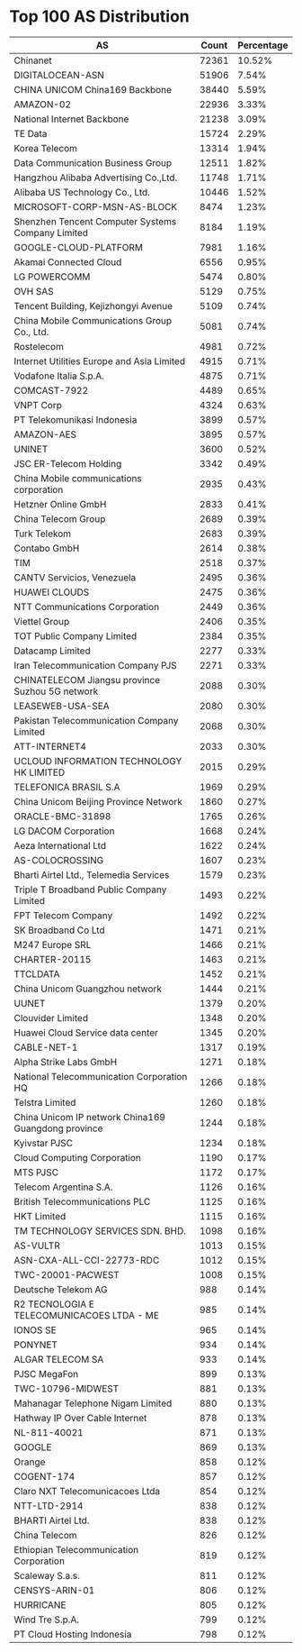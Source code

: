 # Top 100 AS Distribution
| AS | Count | Percentage |
|----|----|----|
| Chinanet | 72361 | 10.52% |
| DIGITALOCEAN-ASN | 51906 | 7.54% |
| CHINA UNICOM China169 Backbone | 38440 | 5.59% |
| AMAZON-02 | 22936 | 3.33% |
| National Internet Backbone | 21238 | 3.09% |
| TE Data | 15724 | 2.29% |
| Korea Telecom | 13314 | 1.94% |
| Data Communication Business Group | 12511 | 1.82% |
| Hangzhou Alibaba Advertising Co.,Ltd. | 11748 | 1.71% |
| Alibaba US Technology Co., Ltd. | 10446 | 1.52% |
| MICROSOFT-CORP-MSN-AS-BLOCK | 8474 | 1.23% |
| Shenzhen Tencent Computer Systems Company Limited | 8184 | 1.19% |
| GOOGLE-CLOUD-PLATFORM | 7981 | 1.16% |
| Akamai Connected Cloud | 6556 | 0.95% |
| LG POWERCOMM | 5474 | 0.80% |
| OVH SAS | 5129 | 0.75% |
| Tencent Building, Kejizhongyi Avenue | 5109 | 0.74% |
| China Mobile Communications Group Co., Ltd. | 5081 | 0.74% |
| Rostelecom | 4981 | 0.72% |
| Internet Utilities Europe and Asia Limited | 4915 | 0.71% |
| Vodafone Italia S.p.A. | 4875 | 0.71% |
| COMCAST-7922 | 4489 | 0.65% |
| VNPT Corp | 4324 | 0.63% |
| PT Telekomunikasi Indonesia | 3899 | 0.57% |
| AMAZON-AES | 3895 | 0.57% |
| UNINET | 3600 | 0.52% |
| JSC ER-Telecom Holding | 3342 | 0.49% |
| China Mobile communications corporation | 2935 | 0.43% |
| Hetzner Online GmbH | 2833 | 0.41% |
| China Telecom Group | 2689 | 0.39% |
| Turk Telekom | 2683 | 0.39% |
| Contabo GmbH | 2614 | 0.38% |
| TIM | 2518 | 0.37% |
| CANTV Servicios, Venezuela | 2495 | 0.36% |
| HUAWEI CLOUDS | 2475 | 0.36% |
| NTT Communications Corporation | 2449 | 0.36% |
| Viettel Group | 2406 | 0.35% |
| TOT Public Company Limited | 2384 | 0.35% |
| Datacamp Limited | 2277 | 0.33% |
| Iran Telecommunication Company PJS | 2271 | 0.33% |
| CHINATELECOM Jiangsu province Suzhou 5G network | 2088 | 0.30% |
| LEASEWEB-USA-SEA | 2080 | 0.30% |
| Pakistan Telecommunication Company Limited | 2068 | 0.30% |
| ATT-INTERNET4 | 2033 | 0.30% |
| UCLOUD INFORMATION TECHNOLOGY HK LIMITED | 2015 | 0.29% |
| TELEFONICA BRASIL S.A | 1969 | 0.29% |
| China Unicom Beijing Province Network | 1860 | 0.27% |
| ORACLE-BMC-31898 | 1765 | 0.26% |
| LG DACOM Corporation | 1668 | 0.24% |
| Aeza International Ltd | 1622 | 0.24% |
| AS-COLOCROSSING | 1607 | 0.23% |
| Bharti Airtel Ltd., Telemedia Services | 1579 | 0.23% |
| Triple T Broadband Public Company Limited | 1493 | 0.22% |
| FPT Telecom Company | 1492 | 0.22% |
| SK Broadband Co Ltd | 1471 | 0.21% |
| M247 Europe SRL | 1466 | 0.21% |
| CHARTER-20115 | 1463 | 0.21% |
| TTCLDATA | 1452 | 0.21% |
| China Unicom Guangzhou network | 1444 | 0.21% |
| UUNET | 1379 | 0.20% |
| Clouvider Limited | 1348 | 0.20% |
| Huawei Cloud Service data center | 1345 | 0.20% |
| CABLE-NET-1 | 1317 | 0.19% |
| Alpha Strike Labs GmbH | 1271 | 0.18% |
| National Telecommunication Corporation HQ | 1266 | 0.18% |
| Telstra Limited | 1260 | 0.18% |
| China Unicom IP network China169 Guangdong province | 1244 | 0.18% |
| Kyivstar PJSC | 1234 | 0.18% |
| Cloud Computing Corporation | 1190 | 0.17% |
| MTS PJSC | 1172 | 0.17% |
| Telecom Argentina S.A. | 1126 | 0.16% |
| British Telecommunications PLC | 1125 | 0.16% |
| HKT Limited | 1115 | 0.16% |
| TM TECHNOLOGY SERVICES SDN. BHD. | 1098 | 0.16% |
| AS-VULTR | 1013 | 0.15% |
| ASN-CXA-ALL-CCI-22773-RDC | 1012 | 0.15% |
| TWC-20001-PACWEST | 1008 | 0.15% |
| Deutsche Telekom AG | 988 | 0.14% |
| R2 TECNOLOGIA E TELECOMUNICACOES LTDA - ME | 985 | 0.14% |
| IONOS SE | 965 | 0.14% |
| PONYNET | 934 | 0.14% |
| ALGAR TELECOM SA | 933 | 0.14% |
| PJSC MegaFon | 899 | 0.13% |
| TWC-10796-MIDWEST | 881 | 0.13% |
| Mahanagar Telephone Nigam Limited | 880 | 0.13% |
| Hathway IP Over Cable Internet | 878 | 0.13% |
| NL-811-40021 | 871 | 0.13% |
| GOOGLE | 869 | 0.13% |
| Orange | 858 | 0.12% |
| COGENT-174 | 857 | 0.12% |
| Claro NXT Telecomunicacoes Ltda | 854 | 0.12% |
| NTT-LTD-2914 | 838 | 0.12% |
| BHARTI Airtel Ltd. | 838 | 0.12% |
| China Telecom | 826 | 0.12% |
| Ethiopian Telecommunication Corporation | 819 | 0.12% |
| Scaleway S.a.s. | 811 | 0.12% |
| CENSYS-ARIN-01 | 806 | 0.12% |
| HURRICANE | 805 | 0.12% |
| Wind Tre S.p.A. | 799 | 0.12% |
| PT Cloud Hosting Indonesia | 798 | 0.12% |
